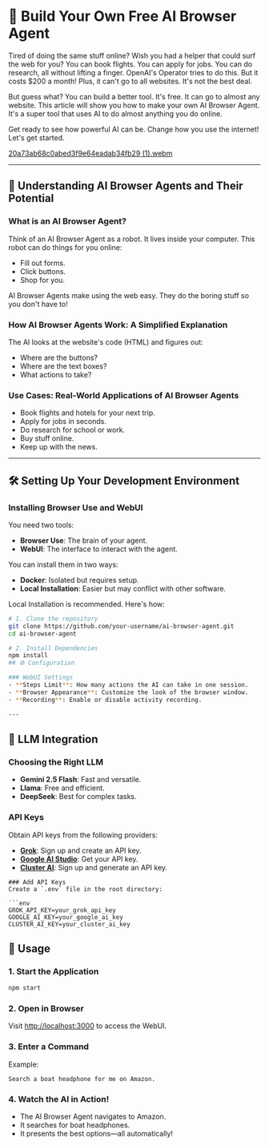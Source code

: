 # 🚀 Build Your Own Free AI Browser Agent

Tired of doing the same stuff online? Wish you had a helper that could surf the web for you? You can book flights. You can apply for jobs. You can do research, all without lifting a finger. OpenAI's Operator tries to do this. But it costs $200 a month! Plus, it can't go to all websites. It's not the best deal.

But guess what? You can build a better tool. It's free. It can go to almost any website. This article will show you how to make your own AI Browser Agent. It's a super tool that uses AI to do almost anything you do online.

Get ready to see how powerful AI can be. Change how you use the internet! Let's get started.

[20a73ab68c0abed3f9e64eadab34fb29 (1).webm](https://github.com/user-attachments/assets/46363392-2fbd-4c17-8fbf-ebf884a2d930)

---


## 🤖 Understanding AI Browser Agents and Their Potential

### What is an AI Browser Agent?
Think of an AI Browser Agent as a robot. It lives inside your computer. This robot can do things for you online:
- Fill out forms.
- Click buttons.
- Shop for you.

AI Browser Agents make using the web easy. They do the boring stuff so you don't have to!

### How AI Browser Agents Work: A Simplified Explanation
The AI looks at the website's code (HTML) and figures out:
- Where are the buttons?
- Where are the text boxes?
- What actions to take?

### Use Cases: Real-World Applications of AI Browser Agents
- Book flights and hotels for your next trip.
- Apply for jobs in seconds.
- Do research for school or work.
- Buy stuff online.
- Keep up with the news.

---

## 🛠 Setting Up Your Development Environment

### Installing Browser Use and WebUI
You need two tools:
- **Browser Use**: The brain of your agent.
- **WebUI**: The interface to interact with the agent.

You can install them in two ways:
- **Docker**: Isolated but requires setup.
- **Local Installation**: Easier but may conflict with other software.

Local Installation is recommended. Here's how:

```sh
# 1. Clone the repository
git clone https://github.com/your-username/ai-browser-agent.git
cd ai-browser-agent

# 2. Install Dependencies
npm install
## ⚙️ Configuration

### WebUI Settings
- **Steps Limit**: How many actions the AI can take in one session.
- **Browser Appearance**: Customize the look of the browser window.
- **Recording**: Enable or disable activity recording.

---
```

## 🔗 LLM Integration

### Choosing the Right LLM
- **Gemini 2.5 Flash**: Fast and versatile.
- **Llama**: Free and efficient.
- **DeepSeek**: Best for complex tasks.

### API Keys
Obtain API keys from the following providers:
- **[Grok](https://grok.com)**: Sign up and create an API key.
- **[Google AI Studio](https://ai.google.com)**: Get your API key.
- **[Cluster AI](https://clusterai.com)**: Sign up and generate an API key.
```
### Add API Keys
Create a `.env` file in the root directory:

```env
GROK_API_KEY=your_grok_api_key
GOOGLE_AI_KEY=your_google_ai_key
CLUSTER_AI_KEY=your_cluster_ai_key
```
## 🚀 Usage

### 1. Start the Application

```sh
npm start
```
### 2. Open in Browser  
Visit [http://localhost:3000](http://localhost:3000) to access the WebUI.

### 3. Enter a Command  
Example:

```vbnet
Search a boat headphone for me on Amazon.
```
### 4. Watch the AI in Action!  
- The AI Browser Agent navigates to Amazon.  
- It searches for boat headphones.  
- It presents the best options—all automatically!



